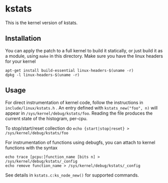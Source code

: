 # kstats

This is the kernel version of kstats.

## Installation

You can apply the patch to a full kernel to build it statically,
or just build it as a module, using `make` in this directory.
Make sure you have the linux headers for your kernel
```
apt-get install build-essential linux-headers-$(uname -r)
dpkg -l linux-headers-$(uname -r)
```

## Usage

For direct instrumentation of kernel code, follow the instructions
in `include/linux/kstats.h` .
An entry defined with `kstats_new("foo", n)` will appear
in `/sys/kernel/debug/kstats/foo`. Reading the file produces the current
state of the histogram, per-cpu.

To stop/start/reset collection do
`echo {start|stop|reset} > /sys/kernel/debug/kstats/foo`

For instrumentation of functions using debugfs, you can attach to kernel
functions with the syntax

```
echo trace [pcpu:]function_name [bits n] > /sys/kernel/debug/kstats/_config
echo remove function_name > /sys/kernel/debug/kstats/_config
```

See details in `kstats.c:ks_node_new()` for supported commands.
